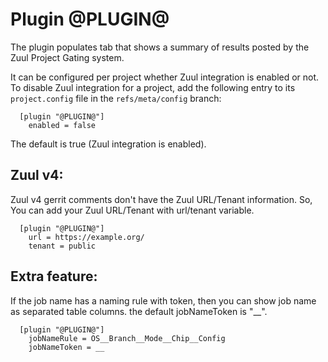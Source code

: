 Plugin @PLUGIN@
===============

The plugin populates tab that shows a summary of results posted
by the Zuul Project Gating system.

It can be configured per project whether Zuul integration is enabled
or not. To disable Zuul integration for a project, add the following
entry to its `project.config` file in the `refs/meta/config` branch:

```
  [plugin "@PLUGIN@"]
    enabled = false
```

The default is true (Zuul integration is enabled).

Zuul v4:
--------
Zuul v4 gerrit comments don't have the Zuul URL/Tenant information.
So, You can add your Zuul URL/Tenant with url/tenant variable.
```
  [plugin "@PLUGIN@"]
    url = https://example.org/
    tenant = public
```

Extra feature:
--------
If the job name has a naming rule with token, then you can show job name as
separated table columns. the default jobNameToken is "__".
```
  [plugin "@PLUGIN@"]
    jobNameRule = OS__Branch__Mode__Chip__Config
    jobNameToken = __
```
